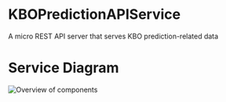 # KBOPredictionAPIService
A micro REST API server that serves KBO prediction-related data

# Service Diagram

![Overview of components](../master/doc/diagram.jpg)


